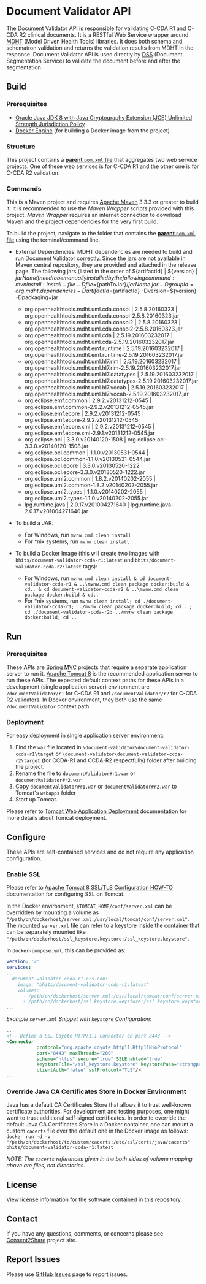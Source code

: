 # Document Validator  API

The Document Validator API is responsible for validating C-CDA R1 and C-CDA R2 clinical documents. It is a RESTful Web Service wrapper around [MDHT](https://www.projects.openhealthtools.org/sf/projects/mdht/) (Model Driven Health Tools) libraries. It does both schema and schematron validation and returns the validation results from MDHT in the response. Document Validator API is used directly by [DSS](https://github.com/bhits/dss-api) (Document Segmentation Service) to validate the document before and after the segmentation.

## Build

### Prerequisites

+ [Oracle Java JDK 8 with Java Cryptography Extension (JCE) Unlimited Strength Jurisdiction Policy](http://www.oracle.com/technetwork/java/javase/downloads/index.html)
+ [Docker Engine](https://docs.docker.com/engine/installation/) (for building a Docker image from the project)

### Structure

This project contains a [**parent** `pom.xml` file](document-validator/pom.xml) that aggregates two web service projects. One of these web services is for C-CDA R1 and the other one is for C-CDA R2 validation.

### Commands

This is a Maven project and requires [Apache Maven](https://maven.apache.org/) 3.3.3 or greater to build it. It is recommended to use the *Maven Wrapper* scripts provided with this project. *Maven Wrapper* requires an internet connection to download Maven and the project dependencies for the very first build.

To build the project, navigate to the folder that contains the [**parent** `pom.xml` file](document-validator/pom.xml) using the terminal/command line.

+ External Dependencies:
  MDHT dependencies are needed to build and run Document Validator correctly. Since the jars are not available in Maven central repository, they are provided and attached in the release page. The following jars (listed in the order of ${artifactId}  | ${version}  | ${jarName} ) need to be manually installed by the following command : mvn install:install-file -Dfile=${pathToJar}/${jarName}.jar -DgroupId=org.mdht.dependencies -DartifactId=${artifactId} -Dversion=${version} -Dpackaging=jar
           
    + org.openhealthtools.mdht.uml.cda.consol | 2.5.8.20160323 | org.openhealthtools.mdht.uml.cda.consol-2.5.8.20160323.jar
    + org.openhealthtools.mdht.uml.cda.consol2 | 2.5.8.20160323 | org.openhealthtools.mdht.uml.cda.consol2-2.5.8.20160323.jar
    + org.openhealthtools.mdht.uml.cda | 2.5.19.201603232017 | org.openhealthtools.mdht.uml.cda-2.5.19.201603232017.jar
    + org.openhealthtools.mdht.emf.runtime | 2.5.19.201603232017 | org.openhealthtools.mdht.emf.runtime-2.5.19.201603232017.jar
    + org.openhealthtools.mdht.uml.hl7.rim | 2.5.19.201603232017 | org.openhealthtools.mdht.uml.hl7.rim-2.5.19.201603232017.jar
    + org.openhealthtools.mdht.uml.hl7.datatypes | 2.5.19.201603232017 | org.openhealthtools.mdht.uml.hl7.datatypes-2.5.19.201603232017.jar
    + org.openhealthtools.mdht.uml.hl7.vocab | 2.5.19.201603232017 | org.openhealthtools.mdht.uml.hl7.vocab-2.5.19.201603232017.jar
    + org.eclipse.emf.common | 2.9.2.v20131212-0545 | org.eclipse.emf.common-2.9.2.v20131212-0545.jar
    + org.eclipse.emf.ecore | 2.9.2.v20131212-0545 | org.eclipse.emf.ecore-2.9.2.v20131212-0545
    + org.eclipse.emf.ecore.xmi | 2.9.2.v20131212-0545 | org.eclipse.emf.ecore.xmi-2.9.1.v20131212-0545.jar
    + org.eclipse.ocl | 3.3.0.v20140120-1508 | org.eclipse.ocl-3.3.0.v20140120-1508.jar
    + org.eclipse.ocl.common | 1.1.0.v20130531-0544 | org.eclipse.ocl.common-1.1.0.v20130531-0544.jar
    + org.eclipse.ocl.ecore | 3.3.0.v20130520-1222 | org.eclipse.ocl.ecore-3.3.0.v20130520-1222.jar
    + org.eclipse.uml2.common | 1.8.2.v20140202-2055 | org.eclipse.uml2.common-1.8.2.v20140202-2055.jar
    + org.eclipse.uml2.types | 1.1.0.v20140202-2055 | org.eclipse.uml2.types-1.1.0.v20140202-2055.jar
    + lpg.runtime.java | 2.0.17.v201004271640 | lpg.runtime.java-2.0.17.v201004271640.jar    

+ To build a JAR:
    + For Windows, run `mvnw.cmd clean install`
    + For *nix systems, run `mvnw clean install`
+ To build a Docker Image (this will create two images with `bhits/document-validator-ccda-r1:latest` and `bhits/document-validator-ccda-r2:latest` tags):
    + For Windows, run `mvnw.cmd clean install & cd document-validator-ccda-r1 & ..\mvnw.cmd clean package docker:build & cd.. & cd document-validator-ccda-r2 & ..\mvnw.cmd clean package docker:build & cd..`
    + For *nix systems, run `mvnw clean install; cd ./document-validator-ccda-r1; ../mvnw clean package docker:build; cd ..; cd ./document-validator-ccda-r2; ../mvnw clean package docker:build; cd ..`

## Run

### Prerequisites

These APIs are [Spring MVC](http://docs.spring.io/spring/docs/current/spring-framework-reference/html/mvc.html) projects that require a separate application server to run it. [Apache Tomcat 8](http://tomcat.apache.org/) is the recommended application server to run these APIs. The expected default context paths for these APIs in a development (single application server) environment are `/documentValidator/r1` for C-CDA R1 and `/documentValidator/r2` for C-CDA R2 validators. In Docker environment, they both use the same `/documentValidator` context path.

### Deployment

For easy deployment in single application server environment:

1. Find the `war` file located in `\document-validator\document-validator-ccda-r1\target` or `\document-validator\document-validator-ccda-r2\target` (for CCDA-R1 and CCDA-R2 respectfully) folder after building the project.
2. Rename the file to `documentValidator#r1.war` or `documentValidator#r2.war`
3. Copy `documentValidator#r1.war` or `documentValidator#r2.war` to Tomcat's `webapps` folder
4. Start up Tomcat.

Please refer to [Tomcat Web Application Deployment](http://tomcat.apache.org/tomcat-8.0-doc/deployer-howto.html) documentation for more details about Tomcat deployment.

## Configure

These APIs are self-contained services and do not require any application configuration.

### Enable SSL

Please refer to [Apache Tomcat 8 SSL/TLS Configuration HOW-TO](https://tomcat.apache.org/tomcat-8.0-doc/ssl-howto.html) documentation for configuring SSL on Tomcat.

In the Docker environment, `$TOMCAT_HOME/conf/server.xml` can be overridden by mounting a volume as `"/path/on/dockerhost/server.xml:/usr/local/tomcat/conf/server.xml"`. The mounted `server.xml` file can refer to a keystore inside the container that can be separately mounted like `"/path/on/dockerhost/ssl_keystore.keystore:/ssl_keystore.keystore"`.

In `docker-compose.yml`, this can be provided as:

```yml
version: '2'
services:
...
  document-validator-ccda-r1.c2s.com:
    image: "bhits/document-validator-ccda-r1:latest"
    volumes:
      - /path/on/dockerhost/server.xml:/usr/local/tomcat/conf/server.xml
      - /path/on/dockerhost/ssl_keystore.keystore:/ssl_keystore.keystore
...
```

*Example `server.xml` Snippet with `keystore` Configuration:*
```xml
...
<!-- Define a SSL Coyote HTTP/1.1 Connector on port 8443 -->
<Connector
           protocol="org.apache.coyote.http11.Http11NioProtocol"
           port="8443" maxThreads="200"
           scheme="https" secure="true" SSLEnabled="true"
           keystoreFile="/ssl_keystore.keystore" keystorePass="strongpassword"
           clientAuth="false" sslProtocol="TLS"/>
...
```

### Override Java CA Certificates Store In Docker Environment

Java has a default CA Certificates Store that allows it to trust well-known certificate authorities. For development and testing purposes, one might want to trust additional self-signed certificates. In order to override the default Java CA Certificates Store in a Docker container, one can mount a custom `cacerts` file over the default one in the Docker image as follows: `docker run -d -v "/path/on/dockerhost/to/custom/cacerts:/etc/ssl/certs/java/cacerts" bhits/document-validator-ccda-r1:latest`

*NOTE: The `cacerts` references given in the both sides of volume mapping above are files, not directories.*

[//]: # (## API Documentation)

[//]: # (## Notes)

[//]: # (## Contribute)

## License
View [license](https://github.com/bhits/document-validator/blob/master/LICENSE) information for the software contained in this repository.

## Contact

If you have any questions, comments, or concerns please see [Consent2Share](https://bhits.github.io/consent2share/) project site.

## Report Issues

Please use [GitHub Issues](https://github.com/bhits/document-validator/issues) page to report issues.

[//]: # (License)
